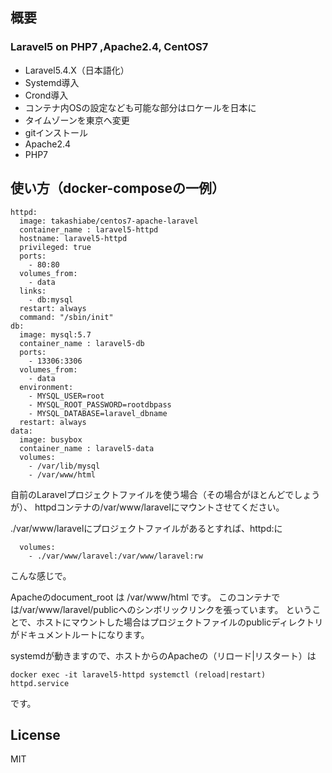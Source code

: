 ## 概要

### Laravel5 on PHP7 ,Apache2.4, CentOS7

- Laravel5.4.X（日本語化）
- Systemd導入
- Crond導入
- コンテナ内OSの設定なども可能な部分はロケールを日本に
- タイムゾーンを東京へ変更
- gitインストール
- Apache2.4
- PHP7

## 使い方（docker-composeの一例）

```
httpd:
  image: takashiabe/centos7-apache-laravel
  container_name : laravel5-httpd
  hostname: laravel5-httpd
  privileged: true
  ports:
    - 80:80
  volumes_from:
    - data
  links:
    - db:mysql
  restart: always
  command: "/sbin/init"
db:
  image: mysql:5.7
  container_name : laravel5-db
  ports:
    - 13306:3306
  volumes_from:
    - data
  environment:
    - MYSQL_USER=root
    - MYSQL_ROOT_PASSWORD=rootdbpass
    - MYSQL_DATABASE=laravel_dbname
  restart: always
data:
  image: busybox
  container_name : laravel5-data
  volumes:
    - /var/lib/mysql
    - /var/www/html
```

自前のLaravelプロジェクトファイルを使う場合（その場合がほとんどでしょうが）、
httpdコンテナの/var/www/laravelにマウントさせてください。

./var/www/laravelにプロジェクトファイルがあるとすれば、httpd:に

```
  volumes:
    - ./var/www/laravel:/var/www/laravel:rw
```

こんな感じで。

Apacheのdocument_root は /var/www/html です。
このコンテナでは/var/www/laravel/publicへのシンボリックリンクを張っています。
ということで、ホストにマウントした場合はプロジェクトファイルのpublicディレクトリがドキュメントルートになります。

systemdが動きますので、ホストからのApacheの（リロード|リスタート）は

```
docker exec -it laravel5-httpd systemctl (reload|restart) httpd.service
```

です。


## License
MIT